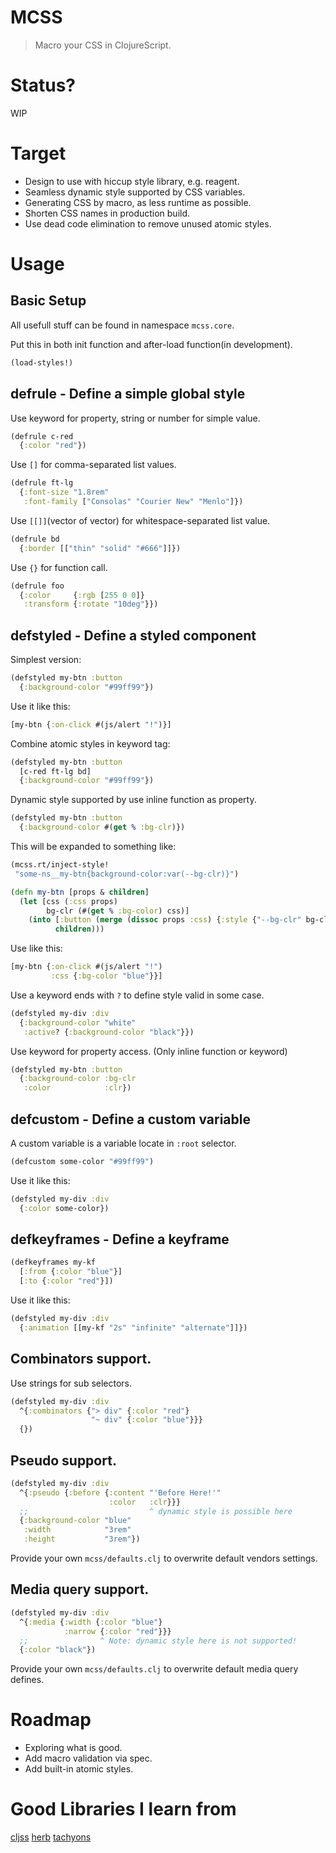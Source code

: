 # MCSS
> Macro your CSS in ClojureScript.

# Status?
WIP

# Target
- Design to use with hiccup style library, e.g. reagent.
- Seamless dynamic style supported by CSS variables.
- Generating CSS by macro, as less runtime as possible.
- Shorten CSS names in production build.
- Use dead code elimination to remove unused atomic styles.

# Usage
## Basic Setup
All usefull stuff can be found in namespace `mcss.core`.

Put this in both init function and after-load function(in development).

```clojure
(load-styles!)
```

## defrule - Define a simple global style
Use keyword for property, string or number for simple value.

```clojure
(defrule c-red
  {:color "red"})
```

Use `[]` for comma-separated list values.

``` clojure
(defrule ft-lg
  {:font-size "1.8rem"
   :font-family ["Consolas" "Courier New" "Menlo"]})
```

Use `[[]]`(vector of vector) for whitespace-separated list value.

```clojure
(defrule bd
  {:border [["thin" "solid" "#666"]]})
```

Use `{}` for function call.

```clojure
(defrule foo
  {:color     {:rgb [255 0 0]}
   :transform {:rotate "10deg"}})
```

## defstyled - Define a styled component
Simplest version:

```clojure
(defstyled my-btn :button
  {:background-color "#99ff99"})
```

Use it like this:

```clojure
[my-btn {:on-click #(js/alert "!")}]
```

Combine atomic styles in keyword tag:

```clojure
(defstyled my-btn :button
  [c-red ft-lg bd]
  {:background-color "#99ff99"})
```

Dynamic style supported by use inline function as property.

```clojure
(defstyled my-btn :button
  {:background-color #(get % :bg-clr)})
```

This will be expanded to something like:

```clojure
(mcss.rt/inject-style!
 "some-ns__my-btn{background-color:var(--bg-clr)}")

(defn my-btn [props & children]
  (let [css (:css props)
        bg-clr (#(get % :bg-color) css)]
    (into [:button (merge (dissoc props :css) {:style {"--bg-clr" bg-clr}})]
          children)))
```

Use like this:

```clojure
[my-btn {:on-click #(js/alert "!")
         :css {:bg-color "blue"}}]
```

Use a keyword ends with `?` to define style valid in some case.

```clojure
(defstyled my-div :div
  {:background-color "white"
   :active? {:background-color "black"}})
```

Use keyword for property access. (Only inline function or keyword)

```clojure
(defstyled my-btn :button
  {:background-color :bg-clr
   :color            :clr})
```

## defcustom - Define a custom variable

A custom variable is a variable locate in `:root` selector.

```clojure
(defcustom some-color "#99ff99")
```

Use it like this:

```clojure
(defstyled my-div :div
  {:color some-color})
```

## defkeyframes - Define a keyframe

```clojure
(defkeyframes my-kf
  [:from {:color "blue"}]
  [:to {:color "red"}])
```

Use it like this:

```clojure
(defstyled my-div :div
  {:animation [[my-kf "2s" "infinite" "alternate"]]})
```

## Combinators support.

Use strings for sub selectors.

```clojure
(defstyled my-div :div
  ^{:combinators {"> div" {:color "red"}
                  "~ div" {:color "blue"}}}
  {})
```

## Pseudo support.

```clojure
(defstyled my-div :div
  ^{:pseudo {:before {:content "'Before Here!'"
                      :color   :clr}}}
  ;;                           ^ dynamic style is possible here
  {:background-color "blue"
   :width            "3rem"
   :height           "3rem"})
```

Provide your own `mcss/defaults.clj` to overwrite default vendors settings.

## Media query support.

```clojure
(defstyled my-div :div
  ^{:media {:width {:color "blue"}
            :narrow {:color "red"}}}
  ;;                ^ Note: dynamic style here is not supported!
  {:color "black"})
```

Provide your own `mcss/defaults.clj` to overwrite default media query defines.

# Roadmap
- Exploring what is good.
- Add macro validation via spec.
- Add built-in atomic styles.

# Good Libraries I learn from
[cljss](https://github.com/clj-commons/cljss)
[herb](https://github.com/roosta/herb)
[tachyons](https://github.com/tachyons-css/tachyons)
